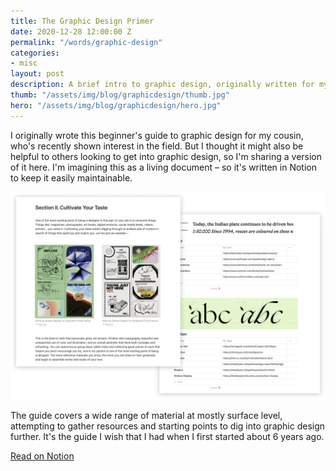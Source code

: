 ```yaml
---
title: The Graphic Design Primer
date: 2020-12-28 12:00:00 Z
permalink: "/words/graphic-design"
categories:
- misc
layout: post
description: A brief intro to graphic design, originally written for my cousin.
thumb: "/assets/img/blog/graphicdesign/thumb.jpg"
hero: "/assets/img/blog/graphicdesign/hero.jpg"
---
```




I originally wrote this beginner's guide to graphic design for my cousin, who's recently shown interest in the field. But I thought it might also be helpful to others looking to get into graphic design, so I'm sharing a version of it here. I'm imagining this as a living document – so it's written in Notion to keep it easily maintainable.

![Weval – Someday](/assets/img/blog/graphicdesign/preview.png)


The guide covers a wide range of material at mostly surface level, attempting to gather resources and starting points to dig into graphic design further. It's the guide I wish that I had when I first started about 6 years ago.


[Read on Notion](https://www.notion.so/oliverengel/The-Graphic-Design-Primer-40753e8952c14902b85d998bba745411)
